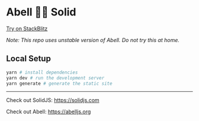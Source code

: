 # Abell 🤝🏼 Solid

[Try on StackBlitz](https://stackblitz.com/github/saurabhdaware/abell-solid-ssg-example?file=index.abell)

_Note: This repo uses unstable version of Abell. Do not try this at home._

## Local Setup

```sh
yarn # install dependencies
yarn dev # run the development server
yarn generate # generate the static site
```

---

Check out SolidJS: https://solidjs.com

Check out Abell: https://abelljs.org 

